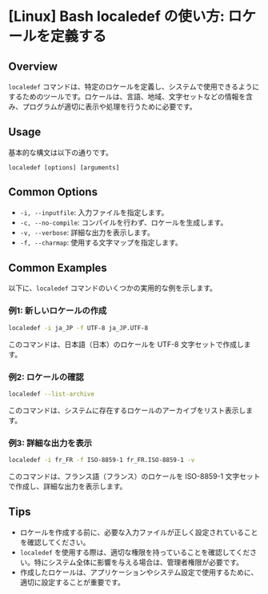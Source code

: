 # [Linux] Bash localedef の使い方: ロケールを定義する

## Overview
`localedef` コマンドは、特定のロケールを定義し、システムで使用できるようにするためのツールです。ロケールは、言語、地域、文字セットなどの情報を含み、プログラムが適切に表示や処理を行うために必要です。

## Usage
基本的な構文は以下の通りです。

```
localedef [options] [arguments]
```

## Common Options
- `-i, --inputfile`: 入力ファイルを指定します。
- `-c, --no-compile`: コンパイルを行わず、ロケールを生成します。
- `-v, --verbose`: 詳細な出力を表示します。
- `-f, --charmap`: 使用する文字マップを指定します。

## Common Examples
以下に、`localedef` コマンドのいくつかの実用的な例を示します。

### 例1: 新しいロケールの作成
```bash
localedef -i ja_JP -f UTF-8 ja_JP.UTF-8
```
このコマンドは、日本語（日本）のロケールを UTF-8 文字セットで作成します。

### 例2: ロケールの確認
```bash
localedef --list-archive
```
このコマンドは、システムに存在するロケールのアーカイブをリスト表示します。

### 例3: 詳細な出力を表示
```bash
localedef -i fr_FR -f ISO-8859-1 fr_FR.ISO-8859-1 -v
```
このコマンドは、フランス語（フランス）のロケールを ISO-8859-1 文字セットで作成し、詳細な出力を表示します。

## Tips
- ロケールを作成する前に、必要な入力ファイルが正しく設定されていることを確認してください。
- `localedef` を使用する際は、適切な権限を持っていることを確認してください。特にシステム全体に影響を与える場合は、管理者権限が必要です。
- 作成したロケールは、アプリケーションやシステム設定で使用するために、適切に設定することが重要です。